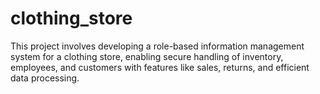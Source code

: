 # clothing_store
This project involves developing a role-based information management system for a clothing store, enabling secure handling of inventory, employees, and customers with features like sales, returns, and efficient data processing.
